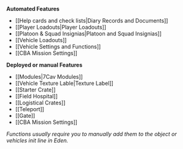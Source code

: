 **Automated Features**
* [[Help cards and check lists|Diary Records and Documents]]
* [[Player Loadouts|Player Loadouts]]
* [[Platoon & Squad Insignias|Platoon and Squad Insignias]]
* [[Vehicle Loadouts]]
* [[Vehicle Settings and Functions]]
* [[CBA Mission Settings]]

**Deployed or manual Features**
* [[Modules|7Cav Modules]]
* [[Vehicle Texture Lable|Texture Label]]
* [[Starter Crate]]
* [[Field Hospital]]
* [[Logistical Crates]]
* [[Teleport]]
* [[Gate]]
* [[CBA Mission Settings]]

*Functions usually require you to manually add them to the object or vehicles init line in Eden.*
